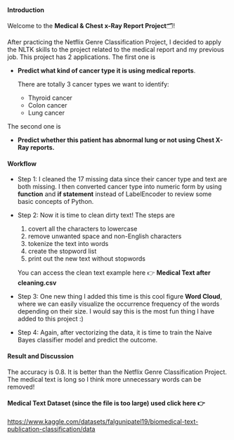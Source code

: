 #### Introduction
Welcome to the **Medical & Chest x-Ray Report Project**🗂️!

After practicing the Netflix Genre Classification Project, I decided to apply the NLTK skills to the project related to the medical report and my previous job. This project has 2 applications. The first one is

- **Predict what kind of cancer type it is using medical reports**.

  There are totally 3 cancer types we want to identify:
  - Thyroid cancer
  - Colon cancer
  - Lung cancer

 The second one is 
 - **Predict whether this patient has abnormal lung or not using Chest X-Ray reports.**



#### Workflow
- Step 1: I cleaned the 17 missing data since their cancer type and text are both missing. I then converted cancer type into numeric form by using **function** and **if statement** instead of LabelEncoder to review some basic concepts of Python.

- Step 2: Now it is time to clean dirty text! The steps are
  1. covert all the characters to lowercase
  2. remove unwanted space and non-English characters
  3. tokenize the text into words
  4. create the stopword list
  5. print out the new text without stopwords
  
  You can access the clean text example here 👉 **Medical Text after cleaning.csv**


- Step 3: One new thing I added this time is this cool figure **Word Cloud**, where we can easily visualize the occurrence frequency of the words depending on their size. I would say this is the most fun thing I have added to this project :)
  
- Step 4: Again, after vectorizing the data, it is time to train the Naive Bayes classifier model and predict the outcome.


#### Result and Discussion
The accuracy is 0.8. It is better than the Netflix Genre Classification Project. The medical text is long so I think more unnecessary words can be removed!


#### Medical Text Dataset (since the file is too large) used click here 👉
https://www.kaggle.com/datasets/falgunipatel19/biomedical-text-publication-classification/data
